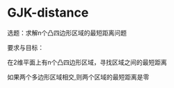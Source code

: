 # GJK-distance
选题：求解n个凸四边形区域的最短距离问题

要求与目标：

在2维平面上有n个凸四边形区域，寻找区域之间的最短距离

如果两个多边形区域相交,则两个区域的最短距离是零

